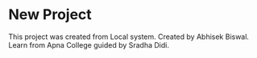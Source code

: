# New Project

This project was created from Local system.
Created by Abhisek Biswal.
Learn from Apna College guided by Sradha Didi.